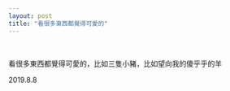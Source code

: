 ```yaml
---
layout: post
title: "看很多東西都覺得可愛的"
---
```


  
&nbsp;
&nbsp;


看很多東西都覺得可愛的，比如三隻小豬，比如望向我的傻乎乎的羊

2019.8.8